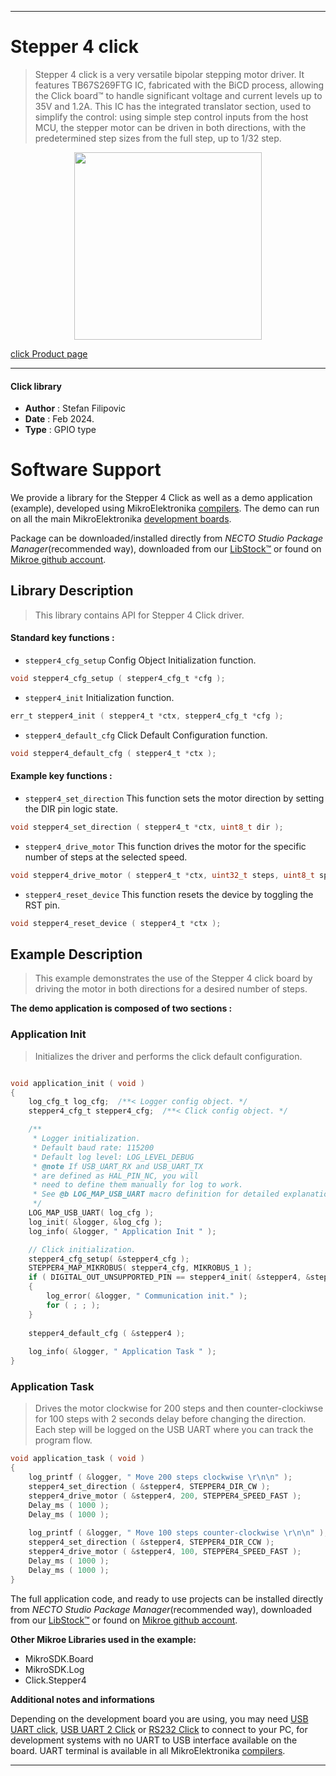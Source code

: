 
---
# Stepper 4 click

> Stepper 4 click is a very versatile bipolar stepping motor driver. It features TB67S269FTG IC, fabricated with the BiCD process, allowing the Click board™ to handle significant voltage and current levels up to 35V and 1.2A. This IC has the integrated translator section, used to simplify the control: using simple step control inputs from the host MCU, the stepper motor can be driven in both directions, with the predetermined step sizes from the full step, up to 1/32 step.

<p align="center">
  <img src="https://download.mikroe.com/images/click_for_ide/stepper4_click.png" height=300px>
</p>

[click Product page](https://www.mikroe.com/stepper-4-click)

---


#### Click library

- **Author**        : Stefan Filipovic
- **Date**          : Feb 2024.
- **Type**          : GPIO type


# Software Support

We provide a library for the Stepper 4 Click
as well as a demo application (example), developed using MikroElektronika
[compilers](https://www.mikroe.com/necto-studio).
The demo can run on all the main MikroElektronika [development boards](https://www.mikroe.com/development-boards).

Package can be downloaded/installed directly from *NECTO Studio Package Manager*(recommended way), downloaded from our [LibStock&trade;](https://libstock.mikroe.com) or found on [Mikroe github account](https://github.com/MikroElektronika/mikrosdk_click_v2/tree/master/clicks).

## Library Description

> This library contains API for Stepper 4 Click driver.

#### Standard key functions :

- `stepper4_cfg_setup` Config Object Initialization function.
```c
void stepper4_cfg_setup ( stepper4_cfg_t *cfg );
```

- `stepper4_init` Initialization function.
```c
err_t stepper4_init ( stepper4_t *ctx, stepper4_cfg_t *cfg );
```

- `stepper4_default_cfg` Click Default Configuration function.
```c
void stepper4_default_cfg ( stepper4_t *ctx );
```

#### Example key functions :

- `stepper4_set_direction` This function sets the motor direction by setting the DIR pin logic state.
```c
void stepper4_set_direction ( stepper4_t *ctx, uint8_t dir );
```

- `stepper4_drive_motor` This function drives the motor for the specific number of steps at the selected speed.
```c
void stepper4_drive_motor ( stepper4_t *ctx, uint32_t steps, uint8_t speed );
```

- `stepper4_reset_device` This function resets the device by toggling the RST pin.
```c
void stepper4_reset_device ( stepper4_t *ctx );
```

## Example Description

> This example demonstrates the use of the Stepper 4 click board by driving the motor in both directions for a desired number of steps.

**The demo application is composed of two sections :**

### Application Init

> Initializes the driver and performs the click default configuration.

```c

void application_init ( void )
{
    log_cfg_t log_cfg;  /**< Logger config object. */
    stepper4_cfg_t stepper4_cfg;  /**< Click config object. */

    /** 
     * Logger initialization.
     * Default baud rate: 115200
     * Default log level: LOG_LEVEL_DEBUG
     * @note If USB_UART_RX and USB_UART_TX 
     * are defined as HAL_PIN_NC, you will 
     * need to define them manually for log to work. 
     * See @b LOG_MAP_USB_UART macro definition for detailed explanation.
     */
    LOG_MAP_USB_UART( log_cfg );
    log_init( &logger, &log_cfg );
    log_info( &logger, " Application Init " );

    // Click initialization.
    stepper4_cfg_setup( &stepper4_cfg );
    STEPPER4_MAP_MIKROBUS( stepper4_cfg, MIKROBUS_1 );
    if ( DIGITAL_OUT_UNSUPPORTED_PIN == stepper4_init( &stepper4, &stepper4_cfg ) ) 
    {
        log_error( &logger, " Communication init." );
        for ( ; ; );
    }
    
    stepper4_default_cfg ( &stepper4 );
    
    log_info( &logger, " Application Task " );
}

```

### Application Task

> Drives the motor clockwise for 200 steps and then counter-clockiwse for 100 steps with 2 seconds delay before changing the direction.
Each step will be logged on the USB UART where you can track the program flow.

```c
void application_task ( void )
{
    log_printf ( &logger, " Move 200 steps clockwise \r\n\n" );
    stepper4_set_direction ( &stepper4, STEPPER4_DIR_CW );
    stepper4_drive_motor ( &stepper4, 200, STEPPER4_SPEED_FAST );
    Delay_ms ( 1000 );
    Delay_ms ( 1000 );
    
    log_printf ( &logger, " Move 100 steps counter-clockwise \r\n\n" );
    stepper4_set_direction ( &stepper4, STEPPER4_DIR_CCW );
    stepper4_drive_motor ( &stepper4, 100, STEPPER4_SPEED_FAST );
    Delay_ms ( 1000 );
    Delay_ms ( 1000 );
}
```

The full application code, and ready to use projects can be installed directly from *NECTO Studio Package Manager*(recommended way), downloaded from our [LibStock&trade;](https://libstock.mikroe.com) or found on [Mikroe github account](https://github.com/MikroElektronika/mikrosdk_click_v2/tree/master/clicks).

**Other Mikroe Libraries used in the example:**

- MikroSDK.Board
- MikroSDK.Log
- Click.Stepper4

**Additional notes and informations**

Depending on the development board you are using, you may need
[USB UART click](https://www.mikroe.com/usb-uart-click),
[USB UART 2 Click](https://www.mikroe.com/usb-uart-2-click) or
[RS232 Click](https://www.mikroe.com/rs232-click) to connect to your PC, for
development systems with no UART to USB interface available on the board. UART
terminal is available in all MikroElektronika
[compilers](https://shop.mikroe.com/compilers).

---
